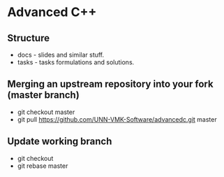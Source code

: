 # Advanced C++

## Structure
* docs - slides and similar stuff.
* tasks - tasks formulations and solutions.

## Merging an upstream repository into your fork (master branch)

* git checkout master
* git pull https://github.com/UNN-VMK-Software/advancedc.git master

## Update working branch

* git checkout <your branch>
* git rebase master
